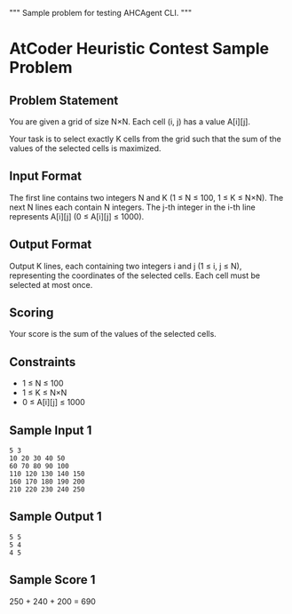 """
Sample problem for testing AHCAgent CLI.
"""

# AtCoder Heuristic Contest Sample Problem

## Problem Statement

You are given a grid of size N×N. Each cell (i, j) has a value A[i][j].

Your task is to select exactly K cells from the grid such that the sum of the values of the selected cells is maximized.

## Input Format

The first line contains two integers N and K (1 ≤ N ≤ 100, 1 ≤ K ≤ N×N).
The next N lines each contain N integers. The j-th integer in the i-th line represents A[i][j] (0 ≤ A[i][j] ≤ 1000).

## Output Format

Output K lines, each containing two integers i and j (1 ≤ i, j ≤ N), representing the coordinates of the selected cells.
Each cell must be selected at most once.

## Scoring

Your score is the sum of the values of the selected cells.

## Constraints

- 1 ≤ N ≤ 100
- 1 ≤ K ≤ N×N
- 0 ≤ A[i][j] ≤ 1000

## Sample Input 1

```
5 3
10 20 30 40 50
60 70 80 90 100
110 120 130 140 150
160 170 180 190 200
210 220 230 240 250
```

## Sample Output 1

```
5 5
5 4
4 5
```

## Sample Score 1

250 + 240 + 200 = 690
